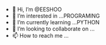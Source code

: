 - 👋 Hi, I’m @EESHOO
- 👀 I’m interested in ...PROGRAMING
- 🌱 I’m currently learning ...PYTHON
- 💞️ I’m looking to collaborate on ...
- 📫 How to reach me ...

<!---
EESHOO/EESHOO is a ✨ special ✨ repository because its `README.md` (this file) appears on your GitHub profile.
You can click the Preview link to take a look at your changes.
--->
